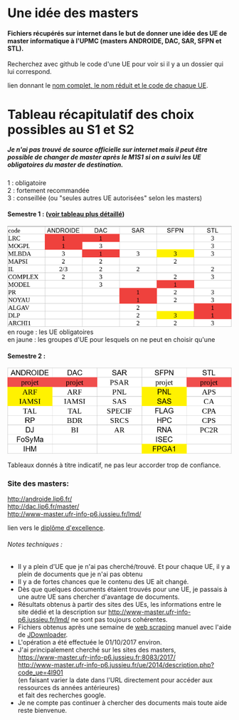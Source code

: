 # Une idée des masters

#### Fichiers récupérés sur internet dans le but de donner une idée des UE de master informatique à l'UPMC (masters ANDROIDE, DAC, SAR, SFPN et STL).  
Recherchez avec github le code d'une UE pour voir si il y a un dossier qui lui correspond.

lien donnant le [nom complet, le nom réduit et le code de chaque UE](http://www-master.ufr-info-p6.jussieu.fr/ue/2014/).

# Tableau récapitulatif des choix possibles au S1 et S2
##### Je n'ai pas trouvé de source officielle sur internet mais il peut être possible de changer de master après le M1S1 si on a suivi les UE obligatoires du master de destination.

1 : obligatoire  
2 : fortement recommandée  
3 : conseillée (ou "seules autres UE autorisées" selon les masters)  
#### Semestre 1 :  ([voir tableau plus détaillé](https://raw.githubusercontent.com/keyber/masterUPMC/master/S1/UES1.png))  

![GitHub Logo](S1/UES1short.png)  
en rouge : les UE obligatoires  
en jaune : les groupes d'UE pour lesquels on ne peut en choisir qu'une


#### Semestre 2 :  
![GitHub Logo](S2/UES2.png)  

Tableaux donnés à titre indicatif, ne pas leur accorder trop de confiance.  


### Site des masters:  
http://androide.lip6.fr/  
http://dac.lip6.fr/master/  
http://www-master.ufr-info-p6.jussieu.fr/lmd/  


lien vers le [diplôme d'excellence](http://www-master.ufr-info-p6.jussieu.fr:8080/espace_etudiant/doc_notes/diplomeexcellence.pdf).  


###### Notes techniques :  
- Il y a plein d'UE que je n'ai pas cherché/trouvé. Et pour chaque UE, il y a plein de documents que je n'ai pas obtenu
- Il y a de fortes chances que le contenu des UE ait changé.
- Dès que quelques documents étaient trouvés pour une UE, je passais à une autre UE sans chercher d'avantage de documents.  
- Résultats obtenus à partir des sites des UEs, les informations entre le site dédié
et la description sur http://www-master.ufr-info-p6.jussieu.fr/lmd/ ne sont pas toujours cohérentes.  
- Fichiers obtenus après une semaine de [web scraping](https://en.wikipedia.org/wiki/Web_scraping)
manuel avec l'aide de [JDownloader](http://jdownloader.org/).  
- L'opération a été effectuée le 01/10/2017 environ.  
- J'ai principalement cherché sur les sites des masters,  
https://www-master.ufr-info-p6.jussieu.fr:8083/2017/  
http://www-master.ufr-info-p6.jussieu.fr/ue/2014/description.php?code_ue=4I901  
(en faisant varier la date dans l'URL directement pour accéder aux ressources ds années antérieures)  
et fait des recherches google.
- Je ne compte pas continuer à chercher des documents mais toute aide reste bienvenue.

